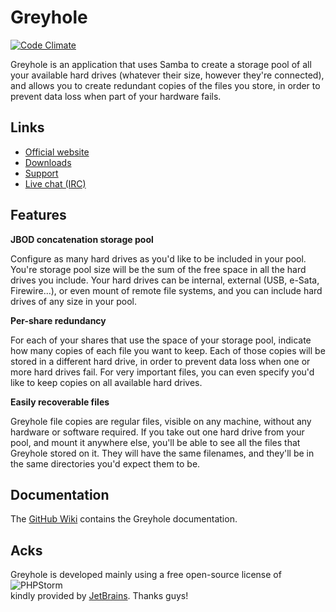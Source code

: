 Greyhole
========

[![Code Climate](https://codeclimate.com/github/gboudreau/Greyhole.png)](https://codeclimate.com/github/gboudreau/Greyhole)

Greyhole is an application that uses Samba to create a storage pool of all your available hard drives (whatever their size, however they're connected), and allows you to create redundant copies of the files you store, in order to prevent data loss when part of your hardware fails.

Links
-----
* [Official website](http://www.greyhole.net/)
* [Downloads](http://www.greyhole.net/download/)
* [Support](http://getsatisfaction.com/greyhole)
* [Live chat (IRC)](http://www.greyhole.net/chat/)

Features
--------

__JBOD concatenation storage pool__

Configure as many hard drives as you'd like to be included in your pool. You're storage pool size will be the sum of the free space in all the hard drives you include. Your hard drives can be internal, external (USB, e-Sata, Firewire...), or even mount of remote file systems, and you can include hard drives of any size in your pool.

__Per-share redundancy__

For each of your shares that use the space of your storage pool, indicate how many copies of each file you want to keep. Each of those copies will be stored in a different hard drive, in order to prevent data loss when one or more hard drives fail. For very important files, you can even specify you'd like to keep copies on all available hard drives.

__Easily recoverable files__

Greyhole file copies are regular files, visible on any machine, without any hardware or software required. If you take out one hard drive from your pool, and mount it anywhere else, you'll be able to see all the files that Greyhole stored on it. They will have the same filenames, and they'll be in the same directories you'd expect them to be.

Documentation
-------------
The [GitHub Wiki](https://github.com/gboudreau/Greyhole/wiki) contains the Greyhole documentation.

Acks
----
Greyhole is developed mainly using a free open-source license of  
![PHPStorm](http://www.jetbrains.com/phpstorm/documentation/docs/logo_phpstorm.png)  
kindly provided by [JetBrains](http://www.jetbrains.com/). Thanks guys!
